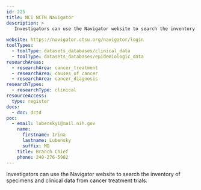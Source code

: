```yaml
---
id: 225
title: NCI NCTN Navigator
description: >
   Investigators can use the Navigator website to search the inventory of specimens and clinical data from cancer treatment trials.
  
website: https://navigator.ctsu.org/navigator/login
toolTypes:
  - toolType: datasets_databases/clinical_data
  - toolType: datasets_databases/epidemiologic_data
researchAreas:
  - researchArea: cancer_treatment
  - researchArea: causes_of_cancer
  - researchArea: cancer_diagnosis
researchTypes:
  - researchType: clinical
resourceAccess:
  type: register
docs:
  - doc: dctd
poc:
  - email: lubenskyi@mail.nih.gov
    name:
      firstname: Irina 
      lastname: Lubensky
      suffix: MD
    title: Branch Chief  
    phone: 240-276-5902
---
```

Investigators can use the Navigator website to search the inventory of specimens and clinical data from cancer treatment trials.